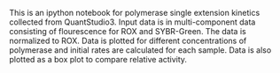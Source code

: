This is an ipython notebook for polymerase single extension kinetics collected 
from QuantStudio3. Input data is in multi-component data consisting of flourescence
for ROX and SYBR-Green. The data is normalized to ROX. Data is plotted 
for different concentrations of polymerase and initial rates are calculated for each
sample. Data is also plotted as a box plot to compare relative activity.
